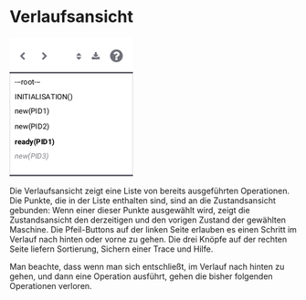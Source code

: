# Verlaufsansicht

![Verlaufsansicht](../screenshots/History.png)

Die Verlaufsansicht zeigt eine Liste von bereits ausgeführten Operationen. Die Punkte, die in der Liste enthalten sind, sind an die Zustandsansicht gebunden: Wenn einer dieser Punkte ausgewählt wird, zeigt die Zustandsansicht den derzeitigen und den vorigen Zustand der gewählten Maschine. Die Pfeil-Buttons auf der linken Seite erlauben es einen Schritt im Verlauf nach hinten oder vorne zu gehen. Die drei Knöpfe auf der rechten Seite liefern Sortierung, Sichern einer Trace und Hilfe.

Man beachte, dass wenn man sich entschließt, im Verlauf nach hinten zu gehen, und dann eine Operation ausführt, gehen die bisher folgenden Operationen verloren.
